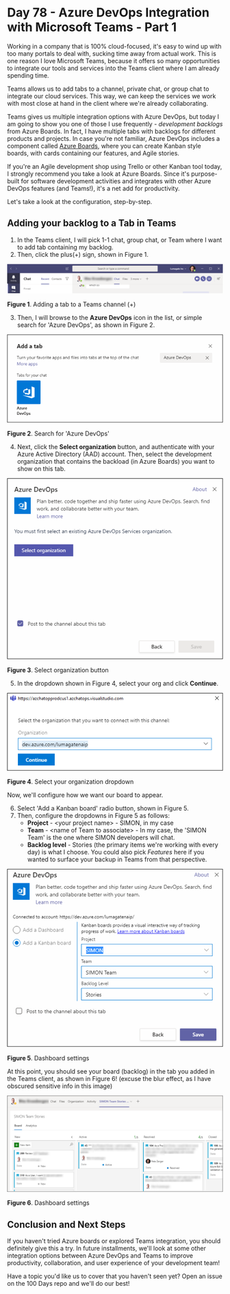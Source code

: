 # Day 78 - Azure DevOps Integration with Microsoft Teams - Part 1

Working in a company that is 100% cloud-focused, it's easy to wind up with too many portals to deal with, sucking time away from actual work. This is one reason I love Microsoft Teams, because it offers so many opportunities to integrate our tools and services into the Teams client where I am already spending time.

Teams allows us to add tabs to a channel, private chat, or group chat to integrate our cloud services. This way, we can keep the services we work with most close at hand in the client where we're already collaborating. 

Teams gives us multiple integration options with Azure DevOps, but today I am going to show you one of those I use frequently - *development backlogs* from Azure Boards. In fact, I have multiple tabs with backlogs for different products and projects. In case you're not familiar, Azure DevOps includes a component called [Azure Boards](https://azure.microsoft.com/en-us/services/devops/boards/), where you can create Kanban style boards, with cards containing our features, and Agile stories.

If you're an Agile development shop using Trello or other Kanban tool today, I strongly recommend you take a look at Azure Boards. Since it's purpose-built for software development activities and integrates with other Azure DevOps features (and Teams!), it's a net add for productivity.

Let's take a look at the configuration, step-by-step.

## Adding your backlog to a Tab in Teams

1. In the Teams client, I will pick 1-1 chat, group chat, or Team where I want to add tab containing my backlog.
2. Then, click the plus(+) sign, shown in Figure 1.

![001](../images/day78/001.png)

**Figure 1**. Adding a tab to a Teams channel (+)

3. Then, I will browse to the **Azure DevOps** icon in the list, or simple search for 'Azure DevOps', as shown in Figure 2.

![002](../images/day78/002.png)

**Figure 2**. Search for 'Azure DevOps'

4. Next, click the **Select organization** button, and authenticate with your Azure Active Directory (AAD) account. Then, select the development organization that contains the backload (in Azure Boards) you want to show on this tab.

![003](../images/day78/003.png)

**Figure 3**. Select organization button

5. In the dropdown shown in Figure 4, select your org and click **Continue**.

![004](../images/day78/004.png)

**Figure 4**. Select your organization dropdown

Now, we'll configure how we want our board to appear.

6. Select 'Add a Kanban board' radio button, shown in Figure 5.
7. Then, configure the dropdowns in Figure 5 as follows:
   - **Project** - \<your project name> - SIMON, in my case
   - **Team** - \<name of Team to associate> - In my case, the 'SIMON Team' is the one where SIMON developers will chat.
   - **Backlog level** - Stories (the primary items we're working with every day) is what I choose. You could also pick *Features* here if you wanted to surface your backup in Teams from that perspective.

![005](../images/day78/005.png)

**Figure 5**. Dashboard settings

At this point, you should see your board (backlog) in the tab you added in the Teams client, as shown in Figure 6! (excuse the blur effect, as I have obscured sensitive info in this image)

![006](../images/day78/006.png)

**Figure 6**. Dashboard settings

## Conclusion and Next Steps

If you haven't tried Azure boards or explored Teams integration, you should definitely give this a try. In future installments, we'll look at some other integration options between Azure DevOps and Teams to improve productivity, collaboration, and user experience of your development team!

Have a topic you'd like us to cover that you haven't seen yet? Open an issue on the 100 Days repo and we'll do our best!